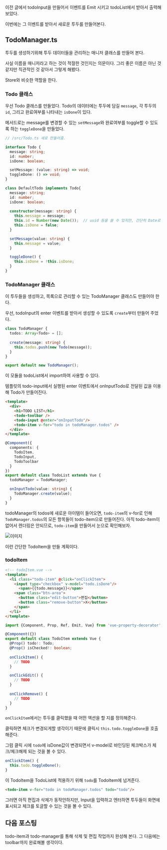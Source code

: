 
이전 글에서 todoInput을 만들어서 이벤트를 Emit 시키고 todoList에서 받아서 출력해보았다.

이번에는 그 이벤트를 받아서 새로운 투두를 만들어본다.

## TodoManager.ts

투두를 생성하기위해 투두 데이터들을 관리하는 매니저 클래스를 만들어 본다.

사실 이름을 매니저라고 하는 것이 적절한 것인지는 의문이다. 그리 좋은 이름은 아닌 것 같지만 직관적인 것 같아서 그렇게 해봤다.

Store와 비슷한 역할을 한다.

### Todo 클래스

우선 Todo 클래스를 만들었다. Todo의 데이터에는 투두에 담길 `message`, 각 투두의 `id`, 그리고 완료여부를 나타내는 `isDone`이 있다.

메서드로는 message를 변경할 수 있는 `setMessage`와 완료여부를 toggle할 수 있도록 하는 `toggleDone`을 만들었다.

```ts
// /src/Todo.ts 새로 만들어줌.

interface Todo {
  message: string;
  id: number;
  isDone: boolean;

  setMessage: (value: string) => void;
  toggleDone: () => void; 
}

class DefaultTodo implements Todo{
  message: string;
  id: number;
  isDone: boolean;
  
  constructor(message: string) {
    this.message = message;
    this.id = Number(new Date());  // uuid 등을 쓸 수 있지만, 간단히 Date로 구현해봄
    this.isDone = false;
  }

  setMessage(value: string) {
    this.message = value;
  }

  toggleDone() {
    this.isDone = !this.isDone;
  }
}
```

### TodoManager 클래스

이 투두들을 생성하고, 목록으로 관리할 수 있는 TodoManager 클래스도 만들어야 한다.

우선, todoInput의 enter 이벤트를 받아서 생성할 수 있도록 `create`부터 만들어 주었다.

```ts
class TodoManager {
  todos: Array<Todo> = [];
  
  create(message: string) {
    this.todos.push(new Todo(message));
  }
}

export default new TodoManager();
```

이 모듈을 todoList에서 import하여 사용할 수 있다. 

템플릿의 todo-input에서 실행된 enter 이벤트에서 onInputTodo로 전달된 값을 이용해 Todo가 만들어진다.

```html
<template>
  <div>
    <h1>TODO LIST</h1>
    <todo-toolbar />
    <todo-input @enter="onInputTodo"/>
    <todo-item v-for="todo in todoManager.todos" />
  </div>
</template>
```
```ts
@Component({
  components: {
    TodoItem,
    TodoInput,
    TodoToolbar
  }
})
export default class TodoList extends Vue {
  todoManager = TodoManager;

  onInputTodo(value: string) {
    TodoManager.create(value);
  }
}
```

todoManager의 todos에 새로운 아이템이 들어오면, `todo-item`의 v-for로 인해 `TodoManager.todos`의 모든 항목들이 todo-item으로 만들어진다.
아직 todo-item이 없어서 렌더링은 안되므로, `todo-item`을 만들어서 눈으로 확인해보자.

![이미지](http://naver.com)

이런 간단한 TodoItem을 만들 계획이다.

### todoItem

```html
<!-- todoItem.vue -->
<template>
  <li class="todo-item" @click="onClickItem">
    <input type="checkbox" v-model="todo.isDone"/>
      <span>{{todo.message}}</span>
    <span class="btn-area">
      <button class="edit-button">편집</button>
      <button class="remove-button">X</button>
    </span>
  </li>
</template>
```

```ts
import {Component, Prop, Ref, Emit, Vue} from 'vue-property-decorator';

@Component({})
export default class TodoItem extends Vue {
  @Prop() todo!: Todo;
  @Prop() isChecked!: boolean;
  
  onClickItem() {
    // TODO
  }

  onClickEdit() {
    // TODO
  }
  
  onClickRemove() {
    // TODO
  }
}
```

`onClickItem`에서는 투두를 클릭했을 때 어떤 액션을 할 지를 정의해준다.

클릭하면 체크가 변경되게할 생각이기 때문에 클릭시 `this.todo.toggleDone`을 호출해준다.

그럼 클릭 시에 `todo`에 isDone값이 변경되면서 v-model로 바인딩된 체크박스가 체크/체크해제 되는 것을 볼 수 있다.

```ts
onClickItem() {
  this.todo.toggleDone();
}
```

이 TodoItem을 TodoList에 적용하기 위해 `todo`를 TodoItem에 넘겨준다.
```html
<todo-item v-for="todo in todoManager.todos" todo="todo"/>
```

그러면 아직 편집과 삭제가 동작안하지만, Input을 입력하고 엔터하면 투두들이 화면에 표시되고 체크를 토글할 수 있는 것을 볼 수 있다.

## 다음 포스팅
todo-item과 todo-manager를 통해 삭제 및 편집 작업까지 완성해 본다.
그 다음에는 toolbar까지 완료해볼 생각이다.